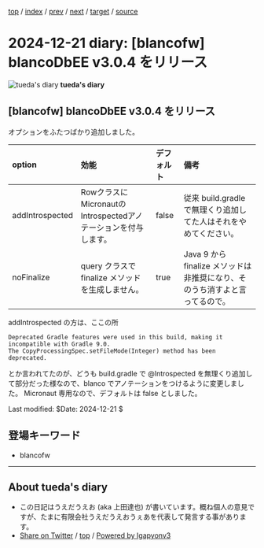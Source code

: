 [top](../index.html) 
 / [index](index.html) 
 / [prev](ig240710.02.html) 
 / [next](../2025/ig250101.01.html) 
 / [target](https://uedaueo.github.io/diary-of-tueda/2024/ig241221.01.html) 
 / [source](https://github.com/uedaueo/diary-of-tueda/blob/master/2024/ig241221.01.src.md) 

2024-12-21 diary: [blancofw] blancoDbEE v3.0.4 をリリース
=====================================================================================================
![tueda's diary](https://uedaueo.github.io/diary-of-tueda/images/furoduck.jpg "うえだうえお") **tueda's diary**

## [blancofw] blancoDbEE v3.0.4 をリリース

オプションをふたつばかり追加しました。

| option          | 効能                               | デフォルト                                       | 備考                                             |
|:----------------|:---------------------------------|:--------------------------------------------|:-----------------------------------------------|
| addIntrospected | RowクラスにMicronautのIntrospectedアノテーションを付与します。 | false                                          | 従来 build.gradle で無理くり追加してた人はそれをやめてください。        |
| noFinalize      | query クラスで finalize メソッドを生成しません。 | true | Java 9 から finalize メソッドは非推奨になり、そのうち消すよと言ってるので。 |

addIntrospected の方は、ここの所

```aiignore
Deprecated Gradle features were used in this build, making it incompatible with Gradle 9.0.
The CopyProcessingSpec.setFileMode(Integer) method has been deprecated.
```

とか言われてたのが、どうも build.gradle で @Introspected を無理くり追加して部分だった様なので、blanco でアノテーションをつけるように変更しました。
Micronaut 専用なので、デフォルトは false としました。

Last modified: $Date: 2024-12-21 $

## 登場キーワード

* blancofw

----------------------------------------------------------------------------------------------------

## About tueda's diary

* この日記はうえだうえお (aka 上田達也) が書いています。概ね個人の意見ですが、たまに有限会社うえだうえおうぇあを代表して発言する事があります。
* [Share on Twitter](https://twitter.com/intent/tweet?hashtags=tueda%2Cuedaueo&text=%5Bblancofw%5D+blancoDbEE+v3.0.4+%E3%82%92%E3%83%AA%E3%83%AA%E3%83%BC%E3%82%B9&url=https%3A%2F%2Fuedaueo.github.io%2Fdiary-of-tueda%2F2024%2Fig241221.01.html) / [top](../index.html) / [Powered by Igapyonv3](https://github.com/igapyon/igapyonv3)
